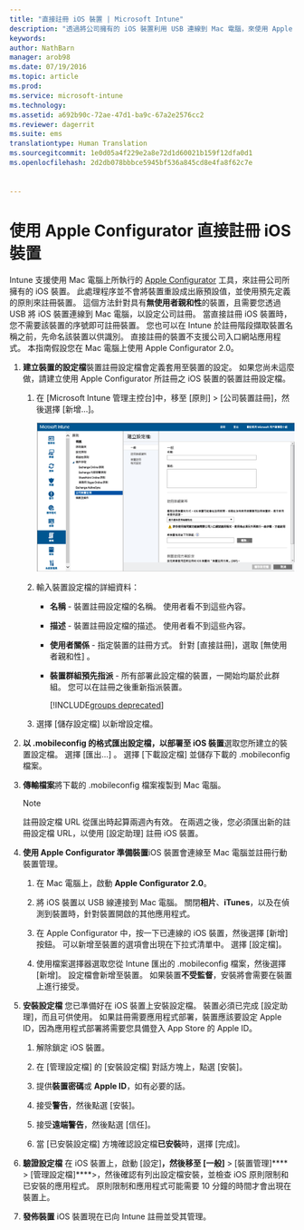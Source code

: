 ```yaml
---
title: "直接註冊 iOS 裝置 | Microsoft Intune"
description: "透過將公司擁有的 iOS 裝置利用 USB 連線到 Mac 電腦，來使用 Apple Configurator 工具以預先定義的原則直接註冊那些裝置。"
keywords: 
author: NathBarn
manager: arob98
ms.date: 07/19/2016
ms.topic: article
ms.prod: 
ms.service: microsoft-intune
ms.technology: 
ms.assetid: a692b90c-72ae-47d1-ba9c-67a2e2576cc2
ms.reviewer: dagerrit
ms.suite: ems
translationtype: Human Translation
ms.sourcegitcommit: 1e0d05a4f229e2a8e72d1d60021b159f12dfa0d1
ms.openlocfilehash: 2d2db078bbbce5945bf536a845cd8e4fa8f62c7e


---
```


# 使用 Apple Configurator 直接註冊 iOS 裝置
Intune 支援使用 Mac 電腦上所執行的 [Apple Configurator](http://go.microsoft.com/fwlink/?LinkId=518017) 工具，來註冊公司所擁有的 iOS 裝置。 此處理程序並不會將裝置重設成出廠預設值，並使用預先定義的原則來註冊裝置。 這個方法針對具有**無使用者親和性**的裝置，且需要您透過 USB 將 iOS 裝置連線到 Mac 電腦，以設定公司註冊。 當直接註冊 iOS 裝置時，您不需要該裝置的序號即可註冊裝置。 您也可以在 Intune 於註冊階段擷取裝置名稱之前，先命名該裝置以供識別。 直接註冊的裝置不支援公司入口網站應用程式。 本指南假設您在 Mac 電腦上使用 Apple Configurator 2.0。

1.  **建立裝置的設定檔**裝置註冊設定檔會定義套用至裝置的設定。 如果您尚未這麼做，請建立使用 Apple Configurator 所註冊之 iOS 裝置的裝置註冊設定檔。

    1.  在 [Microsoft Intune 管理主控台][](http://manage.microsoft.com)中，移至 [原則] &gt; [公司裝置註冊]，然後選擇 [新增...]。

        ![建立裝置註冊設定檔頁面](../media/pol-sa-corp-enroll.png)

    2.  輸入裝置設定檔的詳細資料：

        -   **名稱** - 裝置註冊設定檔的名稱。 使用者看不到這些內容。

        -   **描述** - 裝置註冊設定檔的描述。 使用者看不到這些內容。

        -   **使用者關係** - 指定裝置的註冊方式。 針對 [直接註冊]，選取 [無使用者親和性] 。

        -   **裝置群組預先指派** - 所有部署此設定檔的裝置，一開始均屬於此群組。 您可以在註冊之後重新指派裝置。

            [!INCLUDE[groups deprecated](../includes/group-deprecation.md)]

    3.  選擇 [儲存設定檔] 以新增設定檔。

5.  **以 .mobileconfig 的格式匯出設定檔，以部署至 iOS 裝置**選取您所建立的裝置設定檔。 選擇 [匯出...] 。 選擇 [下載設定檔] 並儲存下載的 .mobileconfig 檔案。

6.  **傳輸檔案**將下載的 .mobileconfig 檔案複製到 Mac 電腦。
    > [!NOTE]
    > 註冊設定檔 URL 從匯出時起算兩週內有效。 在兩週之後，您必須匯出新的註冊設定檔 URL，以使用 [設定助理] 註冊 iOS 裝置。
7.  **使用 Apple Configurator 準備裝置**iOS 裝置會連線至 Mac 電腦並註冊行動裝置管理。

    1.  在 Mac 電腦上，啟動 **Apple Configurator 2.0**。

    2.  將 iOS 裝置以 USB 線連接到 Mac 電腦。 關閉**相片**、**iTunes**，以及在偵測到裝置時，針對裝置開啟的其他應用程式。

    3.  在 Apple Configurator 中，按一下已連線的 iOS 裝置，然後選擇 [新增] 按鈕。 可以新增至裝置的選項會出現在下拉式清單中。 選擇 [設定檔]。

    4.  使用檔案選擇器選取您從 Intune 匯出的 .mobileconfig 檔案，然後選擇 [新增]。 設定檔會新增至裝置。  如果裝置**不受監督**，安裝將會需要在裝置上進行接受。

8.  **安裝設定檔** 您已準備好在 iOS 裝置上安裝設定檔。 裝置必須已完成 [設定助理]，而且可供使用。  如果註冊需要應用程式部署，裝置應該要設定 Apple ID，因為應用程式部署將需要您具備登入 App Store 的 Apple ID。

    1.  解除鎖定 iOS 裝置。

    2.  在 [管理設定檔] 的 [安裝設定檔] 對話方塊上，點選 [安裝]。

    3.  提供**裝置密碼**或 **Apple ID**，如有必要的話。

    4.  接受**警告**，然後點選 [安裝]。

    5.  接受**遠端警告**，然後點選 [信任]。

    6.  當 [已安裝設定檔] 方塊確認設定檔**已安裝**時，選擇 [完成]。

9. **驗證設定檔**
   在 iOS 裝置上，啟動 [設定]****，然後移至 [一般]**** &gt; [裝置管理]**** &gt; [管理設定檔]****&gt;，然後確認有列出設定檔安裝，並檢查 iOS 原則限制和已安裝的應用程式。 原則限制和應用程式可能需要 10 分鐘的時間才會出現在裝置上。

10. **發佈裝置** iOS 裝置現在已向 Intune 註冊並受其管理。



<!--HONumber=Jul16_HO3-->


